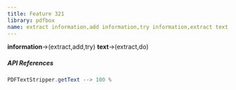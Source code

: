 ```yaml
---
title: Feature 321
library: pdfbox
name: extract information,add information,try information,extract text,do text
---
```


**information**->(extract,add,try) **text**->(extract,do) 

##### API References

```java
PDFTextStripper.getText --> 100 %
```
